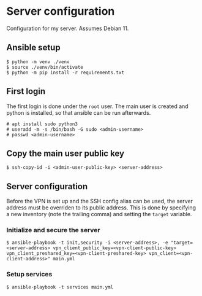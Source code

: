 # Server configuration

Configuration for my server. Assumes Debian 11.


## Ansible setup

```
$ python -m venv ./venv
$ source ./venv/bin/activate
$ python -m pip install -r requirements.txt
```


## First login

The first login is done under the `root` user. The main user is created and
python is installed, so that ansible can be run afterwards.
```
# apt install sudo python3
# useradd -m -s /bin/bash -G sudo <admin-username>
# passwd <admin-username>
```


## Copy the main user public key

```
$ ssh-copy-id -i <admin-user-public-key> <server-address>
```


## Server configuration

Before the VPN is set up and the SSH config alias can be used, the server
address must be overriden to its public address. This is done by specifying a
new inventory (note the trailing comma) and setting the `target` variable.


### Initialize and secure the server

```
$ ansible-playbook -t init,security -i <server-address>, -e "target=<server-address> vpn_client_public_key=<vpn-client-public-key> vpn_client_preshared_key=<vpn-client-preshared-key> vpn_client=<vpn-client-address>" main.yml
```


### Setup services

```
$ ansible-playbook -t services main.yml
```
